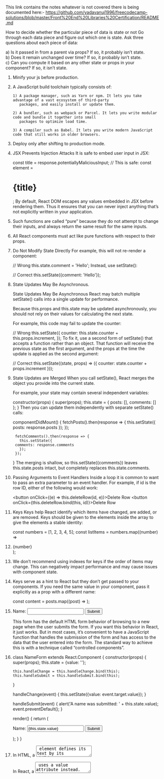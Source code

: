 

This link contains the notes whatever is not covered there is being documented here:-
https://github.com/yadavanuj1996/freecodecamp-solutions/blob/master/Front%20End%20Libraries%20Certification/README.md



How to decide whether the particular piece of data is state or not
Go through each data piece and figure out which one is state. Ask three questions about each piece of data:

a) Is it passed in from a parent via props? If so, it probably isn’t state.  
b) Does it remain unchanged over time? If so, it probably isn’t state.  
c) Can you compute it based on any other state or props in your component? If so, it isn’t state.  

1) Minify your js before production.
2) A JavaScript build toolchain typically consists of:
	```
	1) A package manager, such as Yarn or npm. It lets you take advantage of a vast ecosystem of third-party
 	   packages, and easily install or update them.

	2) A bundler, such as webpack or Parcel. It lets you write modular code and bundle it together into small 
	   packages to optimize load time.

	3) A compiler such as Babel. It lets you write modern JavaScript code that still works in older browsers.	
	```
3) Deploy only after shifting to production mode.
4) JSX Prevents Injection Attacks
	It is safe to embed user input in JSX:

	const title = response.potentiallyMaliciousInput;
	// This is safe:
	const element = <h1>{title}</h1>;
	By default, React DOM escapes any values embedded in JSX before rendering them. Thus it ensures that you
	can never inject anything that’s not explicitly written in your application.
5) Such functions are called “pure” because they do not attempt to change their inputs, and always return the same
   result for the same inputs.

6) All React components must act like pure functions with respect to their props.

7) Do Not Modify State Directly
	For example, this will not re-render a component:

	// Wrong
	this.state.comment = 'Hello';
	Instead, use setState():

	// Correct
	this.setState({comment: 'Hello'});

8) State Updates May Be Asynchronous.

	State Updates May Be Asynchronous
	React may batch multiple setState() calls into a single update for performance.

	Because this.props and this.state may be updated asynchronously, you should not rely on their values for calculating the next state.

	For example, this code may fail to update the counter:

	// Wrong
	this.setState({
	  counter: this.state.counter + this.props.increment,
	});
	To fix it, use a second form of setState() that accepts a function rather than an object. That function will receive the previous state as the first argument, and the props at the time the update is applied as the second argument:

	// Correct
	this.setState((state, props) => ({
	  counter: state.counter + props.increment
	}));

9) State Updates are Merged
	When you call setState(), React merges the object you provide into the current state.

	For example, your state may contain several independent variables:

	  constructor(props) {
	    super(props);
	    this.state = {
	      posts: [],
	      comments: []
	    };
	  }
	Then you can update them independently with separate setState() calls:

	  componentDidMount() {
	    fetchPosts().then(response => {
	      this.setState({
		posts: response.posts
	      });
	    });

	    fetchComments().then(response => {
	      this.setState({
		comments: response.comments
	      });
	    });
	  }
	The merging is shallow, so this.setState({comments}) leaves this.state.posts intact, but completely replaces 
	this.state.comments.

10) Passing Arguments to Event Handlers
	Inside a loop it is common to want to pass an extra parameter to an event handler. For example, if id is 
	the row ID, either of the following would work:

	<button onClick={(e) => this.deleteRow(id, e)}>Delete Row</button>
	<button onClick={this.deleteRow.bind(this, id)}>Delete Row</button>

11) Keys
	Keys help React identify which items have changed, are added, or are removed. Keys should be given to 
	the elements inside the array to give the elements a stable identity:

	const numbers = [1, 2, 3, 4, 5];
	const listItems = numbers.map((number) =>
	  <li key={number.toString()}>
	    {number}
	  </li>
	);

12) We don’t recommend using indexes for keys if the order of items may change. This can negatively impact performance
    and may cause issues with component state.

13) Keys serve as a hint to React but they don’t get passed to your components. If you need the same value in your 
    component, pass it    explicitly as a prop with a different name:

	const content = posts.map((post) =>
	  <Post
	    key={post.id}
	    id={post.id}
	    title={post.title} />
	);

14) 	
	<form>
	  <label>
	    Name:
	    <input type="text" name="name" />
	  </label>
	  <input type="submit" value="Submit" />
	</form>
	This form has the default HTML form behavior of browsing to a new page when the user submits the form. If you want this behavior in React, it just works. But in most cases, it’s convenient to have a JavaScript function that handles the submission of the form and has access to the data that the user entered into the form. The standard way to achieve this is with a technique called “controlled components”.

15) 
	class NameForm extends React.Component {
	  constructor(props) {
	    super(props);
	    this.state = {value: ''};

	    this.handleChange = this.handleChange.bind(this);
	    this.handleSubmit = this.handleSubmit.bind(this);
	  }

	  handleChange(event) {
	    this.setState({value: event.target.value});
	  }

	  handleSubmit(event) {
	    alert('A name was submitted: ' + this.state.value);
	    event.preventDefault();
	  }

	  render() {
	    return (
	      <form onSubmit={this.handleSubmit}>
		<label>
		  Name:
		  <input type="text" value={this.state.value} onChange={this.handleChange} />
		</label>
		<input type="submit" value="Submit" />
	      </form>
	    );
	  }
}

16) In HTML, a <textarea> element defines its text by its children:

	<textarea>
	  Hello there, this is some text in a text area
	</textarea>
	In React, a <textarea> uses a value attribute instead. This way, a form using a <textarea> can be 
	written very similarly to a form that uses a single-line input.

17) Handling Multiple Inputs
	When you need to handle multiple controlled input elements, you can add a name attribute to each element and
	let the handler function choose what to do based on the value of event.target.name.

For example:

	class Reservation extends React.Component {
	  constructor(props) {
	    super(props);
	    this.state = {
	      isGoing: true,
	      numberOfGuests: 2
	    };

	    this.handleInputChange = this.handleInputChange.bind(this);
	  }

	  handleInputChange(event) {
	    const target = event.target;
	    const value = target.type === 'checkbox' ? target.checked : target.value;
	    const name = target.name;

	    this.setState({
	      [name]: value
	    });
	  }

	  render() {
	    return (
	      <form>
		<label>
		  Is going:
		  <input
		    name="isGoing"
		    type="checkbox"
		    checked={this.state.isGoing}
		    onChange={this.handleInputChange} />
		</label>
		<br />
		<label>
		  Number of guests:
		  <input
		    name="numberOfGuests"
		    type="number"
		    value={this.state.numberOfGuests}
		    onChange={this.handleInputChange} />
		</label>
	      </form>
	    );
	  }
	}

	Note how we used the ES6 computed property name syntax to update the state key corresponding to the given input name:

	this.setState({
	  [name]: value
	});
	It is equivalent to this ES5 code:

	var partialState = {};
	partialState[name] = value;
	this.setState(partialState);

18) Always choose composition over inheritance

	At Facebook, we use React in thousands of components, and we haven’t found any use cases where we would
 	recommend creating component inheritance hierarchies.

	Props and composition give you all the flexibility you need to customize a component’s look and behavior in an
	explicit and safe way. Remember that components may accept arbitrary props, including primitive values, React 
	elements, or functions.

	If you want to reuse non-UI functionality between components, we suggest extracting it into a separate JavaScript
	module. The components may import it and use that function, object, or a class, without extending it.

19) For each piece of state in your application:

	Identify every component that renders something based on that state.
	Find a common owner component (a single component above all the components that need the state in the hierarchy).
	Either the common owner or another component higher up in the hierarchy should own the state.
	If you can’t find a component where it makes sense to own the state, create a new component solely for holding 
	the state and add it somewhere in the hierarchy above the common owner component.

		
								Advanced Guides


								Accessibility

1) Sometimes we break HTML semantics when we add <div> elements to our JSX to make our React code work, especially when working with lists (<ol>, <ul> and <dl>) and the HTML <table>. In these cases we should rather use React Fragments to group together multiple elements.

For example,

import React, { Fragment } from 'react';

function ListItem({ item }) {
  return (
    <Fragment>
      <dt>{item.term}</dt>
      <dd>{item.description}</dd>
    </Fragment>
  );
}

function Glossary(props) {
  return (
    <dl>
      {props.items.map(item => (
        <ListItem item={item} key={item.id} />
      ))}
    </dl>
  );
}

2) Although these standard HTML practices can be directly used in React, note that the for attribute is 
   written as htmlFor in JSX:

	<label htmlFor="namedInput">Name:</label>
	<input id="namedInput" type="text" name="name"/>

3) Ensure that your web application can be fully operated with the keyboard only.
   Also use landmark elements and roles, such as <main> and <aside>, to demarcate page regions as assistive technology
   allow the user to quickly navigate to these sections.

4) Testing accessibility in the browser
	A number of tools exist that can run accessibility audits on web pages in your browser. Please use 
	them in combination with other accessibility checks mentioned here as they can only test the technical accessibility of your HTML.

	aXe, aXe-core and react-axe
